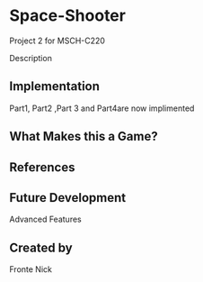 # Space-Shooter
Project 2 for MSCH-C220

Description

## Implementation
Part1, Part2 ,Part 3 and Part4are now implimented

## What Makes this a Game?

## References

## Future Development
Advanced Features

## Created by
Fronte Nick
